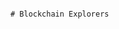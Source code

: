                                                                                                                                                                                                                                                                                                                                                                                             # Blockchain Explorers
